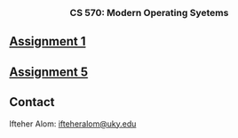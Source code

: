 
<a  name="readme-top"></a>
<br  />
<div  align="center">
<h3  align="center">CS 570: Modern Operating Syetems</h3>
</div>

  

<!-- GETTING STARTED -->
## [Assignment 1](https://github.com/ifteheralom/cs570/tree/main/assignment1/solution)

## [Assignment 5](https://github.com/ifteheralom/cs570/tree/main/assignment5/solution)

  
<!-- CONTACT -->
## Contact
Ifteher Alom: ifteheralom@uky.edu
